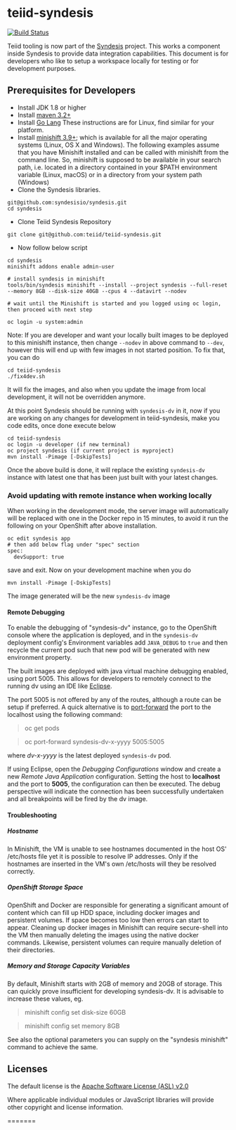 teiid-syndesis
============
[![Build Status](https://travis-ci.org/teiid/teiid-syndesis.svg?branch=master)](https://travis-ci.org/teiid/teiid-syndesis)

Teiid tooling is now part of the [Syndesis](https://syndesis.io) project. This works a component inside Syndesis to provide data integration capabilities. This document is for developers who like to setup a workspace locally for testing or for development purposes.

## Prerequisites for Developers
- Install JDK 1.8 or higher
- Install [maven 3.2+](http://maven.apache.org/download.html)
- Install [Go Lang](https://developer.fedoraproject.org/tech/languages/go/go-installation.html) These instructions are for Linux, find similar for your platform.
- Install [minishift 3.9+](https://www.okd.io/minishift/); which is available for all the major operating systems (Linux, OS X and Windows). The following examples assume that you have Minishift installed and can be called with minishift from the command line. So, minishift is supposed to be available in your search path, i.e. located in a directory contained in your $PATH environment variable (Linux, macOS) or in a directory from your system path (Windows)
- Clone the Syndesis libraries.

```
git@github.com:syndesisio/syndesis.git
cd syndesis
```
- Clone Teiid Syndesis Repository 
```
git clone git@github.com:teiid/teiid-syndesis.git
```

- Now follow below script
```
cd syndesis
minishift addons enable admin-user

# install syndesis in minishift
tools/bin/syndesis minishift --install --project syndesis --full-reset --memory 8GB --disk-size 40GB --cpus 4 --datavirt --nodev

# wait until the Minishift is started and you logged using oc login, then proceed with next step

oc login -u system:admin
```
Note: If you are developer and want your locally built images to be deployed to this minishift instance, then change `--nodev` in above command to `--dev`, however this will end up with few images in not started position. To fix that, you can do
```
cd teiid-syndesis
./fix4dev.sh
```

It will fix the images, and also when you update the image from local development, it will not be overridden anymore.

At this point Syndesis should be running with `syndesis-dv` in it, now if you are working on any changes for development in teiid-syndesis, make you code edits, once done execute below

```
cd teiid-syndesis
oc login -u developer (if new terminal)
oc project syndesis (if current project is myproject)
mvn install -Pimage [-DskipTests]
```

Once the above build is done, it will replace the existing `syndesis-dv` instance with latest one that has been just built with your latest changes.

### Avoid updating with remote instance when working locally
When working in the development mode, the server image will automatically will be replaced with one in the Docker repo in 15 minutes, to avoid it run the following on your OpenShift after above installation.

```
oc edit syndesis app 
# then add below flag under "spec" section
spec:
  devSupport: true
```
save and exit. Now on your development machine when you do 

```
mvn install -Pimage [-DskipTests]
```

The image generated will be the new `syndesis-dv` image

#### Remote Debugging
To enable the debugging of "syndesis-dv" instance, go to the OpenShift console where the application is deployed, and in the `syndesis-dv` deployment config's Environment variables add `JAVA_DEBUG` to `true` and then recycle the current pod such that new pod will be generated with new environment property.

The built images are deployed with java virtual machine debugging enabled, using port 5005. This allows for developers to remotely connect to the running dv using an IDE like [Eclipse](https://www.eclipse.org).

The port 5005 is not offered by any of the routes, although a route can be setup if preferred. A quick alternative is to [port-forward](https://docs.openshift.com/enterprise/3.0/dev_guide/port_forwarding.html) the port to the localhost using the following command:

> oc get pods

> oc port-forward syndesis-dv-x-yyyy 5005:5005

where *dv-x-yyyy* is the latest deployed `syndesis-dv` pod.

If using Eclipse, open the _Debugging Configurations_ window and create a new _Remote Java Application_ configuration. Setting the host to **localhost** and the port to **5005**, the configuration can then be executed. The debug perspective will indicate the connection has been successfully undertaken and all breakpoints will be fired by the dv image.

#### Troubleshooting

##### Hostname 
In Minishift, the VM is unable to see hostnames documented in the host OS' /etc/hosts file yet it is possible to resolve IP addresses. Only if the hostnames are inserted in the VM's own /etc/hosts will they be resolved correctly.

##### OpenShift Storage Space
OpenShift and Docker are responsible for generating a significant amount of content which can fill up HDD space, including docker images and persistent volumes. If space becomes too low then errors can start to appear. Cleaning up docker images in Minishift can require secure-shell into the VM then manually deleting the images using the native docker commands. Likewise, persistent volumes can require manually deletion of their directories.

##### Memory and Storage Capacity Variables
By default, Minishift starts with 2GB of memory and 20GB of storage. This can quickly prove insufficient for developing syndesis-dv. It is advisable to increase these values, eg.

> minishift config set disk-size 60GB

> minishift config set memory 8GB

See also the optional parameters you can supply on the "syndesis minishift" command to achieve the same.


Licenses
-------

The default license is the [Apache Software License (ASL) v2.0][1]

Where applicable individual modules or JavaScript libraries will provide other copyright and license information.

[1]: view-source:https://www.apache.org/licenses/LICENSE-2.0
=======
